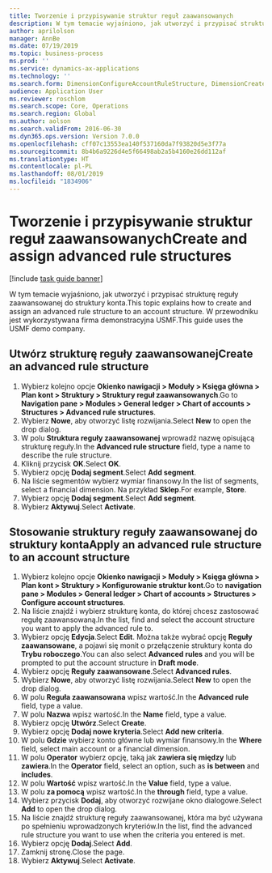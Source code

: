 ```yaml
---
title: Tworzenie i przypisywanie struktur reguł zaawansowanych
description: W tym temacie wyjaśniono, jak utworzyć i przypisać strukturę reguły zaawansowanej do struktury konta.
author: aprilolson
manager: AnnBe
ms.date: 07/19/2019
ms.topic: business-process
ms.prod: ''
ms.service: dynamics-ax-applications
ms.technology: ''
ms.search.form: DimensionConfigureAccountRuleStructure, DimensionCreateAccountRuleStructure, DimensionHierarchyAddLevel, DimensionHierarchyConstraintActivate, DimensionConfigureAccountStructure, DimensionConfigureAccountRule, DimensionCreateAccountRule, DimensionSelectAccountRuleStructure
audience: Application User
ms.reviewer: roschlom
ms.search.scope: Core, Operations
ms.search.region: Global
ms.author: aolson
ms.search.validFrom: 2016-06-30
ms.dyn365.ops.version: Version 7.0.0
ms.openlocfilehash: cff07c13553ea140f537160da7f93820d5e3f77a
ms.sourcegitcommit: 8b4b6a9226d4e5f66498ab2a5b4160e26dd112af
ms.translationtype: HT
ms.contentlocale: pl-PL
ms.lasthandoff: 08/01/2019
ms.locfileid: "1834906"
---
```

# <a name="create-and-assign-advanced-rule-structures"></a><span data-ttu-id="afc4f-103">Tworzenie i przypisywanie struktur reguł zaawansowanych</span><span class="sxs-lookup"><span data-stu-id="afc4f-103">Create and assign advanced rule structures</span></span>

[!include [task guide banner](../../includes/task-guide-banner.md)]

<span data-ttu-id="afc4f-104">W tym temacie wyjaśniono, jak utworzyć i przypisać strukturę reguły zaawansowanej do struktury konta.</span><span class="sxs-lookup"><span data-stu-id="afc4f-104">This topic explains how to create and assign an advanced rule structure to an account structure.</span></span> <span data-ttu-id="afc4f-105">W przewodniku jest wykorzystywana firma demonstracyjna USMF.</span><span class="sxs-lookup"><span data-stu-id="afc4f-105">This guide uses the USMF demo company.</span></span>

## <a name="create-an-advanced-rule-structure"></a><span data-ttu-id="afc4f-106">Utwórz strukturę reguły zaawansowanej</span><span class="sxs-lookup"><span data-stu-id="afc4f-106">Create an advanced rule structure</span></span>
1. <span data-ttu-id="afc4f-107">Wybierz kolejno opcje **Okienko nawigacji > Moduły > Księga główna > Plan kont > Struktury > Struktury reguł zaawansowanych**.</span><span class="sxs-lookup"><span data-stu-id="afc4f-107">Go to **Navigation pane > Modules > General ledger > Chart of accounts > Structures > Advanced rule structures**.</span></span>
2. <span data-ttu-id="afc4f-108">Wybierz **Nowe**, aby otworzyć listę rozwijania.</span><span class="sxs-lookup"><span data-stu-id="afc4f-108">Select **New** to open the drop dialog.</span></span>
3. <span data-ttu-id="afc4f-109">W polu **Struktura reguły zaawansowanej** wprowadź nazwę opisującą strukturę reguły.</span><span class="sxs-lookup"><span data-stu-id="afc4f-109">In the **Advanced rule structure** field, type a name to describe the rule structure.</span></span>
4. <span data-ttu-id="afc4f-110">Kliknij przycisk **OK**.</span><span class="sxs-lookup"><span data-stu-id="afc4f-110">Select **OK**.</span></span>
5. <span data-ttu-id="afc4f-111">Wybierz opcję **Dodaj segment**.</span><span class="sxs-lookup"><span data-stu-id="afc4f-111">Select **Add segment**.</span></span>
6. <span data-ttu-id="afc4f-112">Na liście segmentów wybierz wymiar finansowy.</span><span class="sxs-lookup"><span data-stu-id="afc4f-112">In the list of segments, select a financial dimension.</span></span> <span data-ttu-id="afc4f-113">Na przykład **Sklep**.</span><span class="sxs-lookup"><span data-stu-id="afc4f-113">For example, **Store**.</span></span>  
7. <span data-ttu-id="afc4f-114">Wybierz opcję **Dodaj segment**.</span><span class="sxs-lookup"><span data-stu-id="afc4f-114">Select **Add segment**.</span></span>
8. <span data-ttu-id="afc4f-115">Wybierz **Aktywuj**.</span><span class="sxs-lookup"><span data-stu-id="afc4f-115">Select **Activate**.</span></span>

## <a name="apply-an-advanced-rule-structure-to-an-account-structure"></a><span data-ttu-id="afc4f-116">Stosowanie struktury reguły zaawansowanej do struktury konta</span><span class="sxs-lookup"><span data-stu-id="afc4f-116">Apply an advanced rule structure to an account structure</span></span>
1. <span data-ttu-id="afc4f-117">Wybierz kolejno opcje **Okienko nawigacji > Moduły > Księga główna > Plan kont > Struktury > Konfigurowanie struktur kont**.</span><span class="sxs-lookup"><span data-stu-id="afc4f-117">Go to **navigation pane > Modules > General ledger > Chart of accounts > Structures > Configure account structures**.</span></span>
2. <span data-ttu-id="afc4f-118">Na liście znajdź i wybierz strukturę konta, do której chcesz zastosować regułę zaawansowaną.</span><span class="sxs-lookup"><span data-stu-id="afc4f-118">In the list, find and select the account structure you want to apply the advanced rule to.</span></span>
3. <span data-ttu-id="afc4f-119">Wybierz opcję **Edycja**.</span><span class="sxs-lookup"><span data-stu-id="afc4f-119">Select **Edit**.</span></span> <span data-ttu-id="afc4f-120">Można także wybrać opcję **Reguły zaawansowane**, a pojawi się monit o przełączenie struktury konta do **Trybu roboczego**.</span><span class="sxs-lookup"><span data-stu-id="afc4f-120">You can also select **Advanced rules** and you will be prompted to put the account structure in **Draft mode**.</span></span>  
4. <span data-ttu-id="afc4f-121">Wybierz opcję **Reguły zaawansowane**.</span><span class="sxs-lookup"><span data-stu-id="afc4f-121">Select **Advanced rules**.</span></span>
5. <span data-ttu-id="afc4f-122">Wybierz **Nowe**, aby otworzyć listę rozwijania.</span><span class="sxs-lookup"><span data-stu-id="afc4f-122">Select **New** to open the drop dialog.</span></span>
6. <span data-ttu-id="afc4f-123">W polu **Reguła zaawansowana** wpisz wartość.</span><span class="sxs-lookup"><span data-stu-id="afc4f-123">In the **Advanced rule** field, type a value.</span></span>
7. <span data-ttu-id="afc4f-124">W polu **Nazwa** wpisz wartość.</span><span class="sxs-lookup"><span data-stu-id="afc4f-124">In the **Name** field, type a value.</span></span>
8. <span data-ttu-id="afc4f-125">Wybierz opcję **Utwórz**.</span><span class="sxs-lookup"><span data-stu-id="afc4f-125">Select **Create**.</span></span>
9. <span data-ttu-id="afc4f-126">Wybierz opcję **Dodaj nowe kryteria**.</span><span class="sxs-lookup"><span data-stu-id="afc4f-126">Select **Add new criteria**.</span></span>
10. <span data-ttu-id="afc4f-127">W polu **Gdzie** wybierz konto główne lub wymiar finansowy.</span><span class="sxs-lookup"><span data-stu-id="afc4f-127">In the **Where** field, select main account or a financial dimension.</span></span>
11. <span data-ttu-id="afc4f-128">W polu **Operator** wybierz opcję, taką jak **zawiera się między** lub **zawiera**.</span><span class="sxs-lookup"><span data-stu-id="afc4f-128">In the **Operator** field, select an option, such as **is between** and **includes**.</span></span>
12. <span data-ttu-id="afc4f-129">W polu **Wartość** wpisz wartość.</span><span class="sxs-lookup"><span data-stu-id="afc4f-129">In the **Value** field, type a value.</span></span>
13. <span data-ttu-id="afc4f-130">W polu **za pomocą** wpisz wartość.</span><span class="sxs-lookup"><span data-stu-id="afc4f-130">In the **through** field, type a value.</span></span>
14. <span data-ttu-id="afc4f-131">Wybierz przycisk **Dodaj**, aby otworzyć rozwijane okno dialogowe.</span><span class="sxs-lookup"><span data-stu-id="afc4f-131">Select **Add** to open the drop dialog.</span></span>
15. <span data-ttu-id="afc4f-132">Na liście znajdź strukturę reguły zaawansowanej, która ma być używana po spełnieniu wprowadzonych kryteriów.</span><span class="sxs-lookup"><span data-stu-id="afc4f-132">In the list, find the advanced rule structure you want to use when the criteria you entered is met.</span></span>
16. <span data-ttu-id="afc4f-133">Wybierz opcję **Dodaj**.</span><span class="sxs-lookup"><span data-stu-id="afc4f-133">Select **Add**.</span></span>
17. <span data-ttu-id="afc4f-134">Zamknij stronę.</span><span class="sxs-lookup"><span data-stu-id="afc4f-134">Close the page.</span></span>
18. <span data-ttu-id="afc4f-135">Wybierz **Aktywuj**.</span><span class="sxs-lookup"><span data-stu-id="afc4f-135">Select **Activate**.</span></span>

